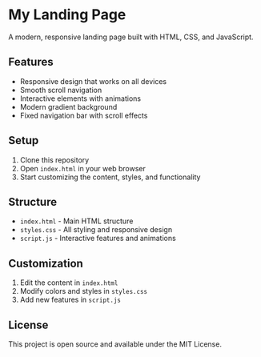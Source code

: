 # My Landing Page

A modern, responsive landing page built with HTML, CSS, and JavaScript.

## Features

- Responsive design that works on all devices
- Smooth scroll navigation
- Interactive elements with animations
- Modern gradient background
- Fixed navigation bar with scroll effects

## Setup

1. Clone this repository
2. Open `index.html` in your web browser
3. Start customizing the content, styles, and functionality

## Structure

- `index.html` - Main HTML structure
- `styles.css` - All styling and responsive design
- `script.js` - Interactive features and animations

## Customization

1. Edit the content in `index.html`
2. Modify colors and styles in `styles.css`
3. Add new features in `script.js`

## License

This project is open source and available under the MIT License.

